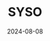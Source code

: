---  
layout: startup_page  
title: "SYSO"  
id: "sysotechnologies.com"  
permalink: "/sysosysotechnologies.com08082024/"  
website: "https://www.sysotechnologies.com/"  
funding_round: "Series B"  
funding_amount: "$14.5M"  
investors: "Kimmeridge, Lacuna Sustainable Investments"  
about: "SYSO is a market operations service provider for renewable and storage assets. They offer solutions to optimize market operations, enabling efficient energy management and helping clients navigate the complexities of the energy market. SYSO manages over 2.5 GWs of assets across various markets."  
markets: "Renewable Energy, Battery Storage, Energy Storage, Other Energy Services, CleanTech, Climate Tech, SaaS, Artificial Intelligence & Machine Learning"  
hq: "Boston, Massachusetts, United States"  
founded_year: "2019"  
linkedin: "https://www.linkedin.com/company/syso-technologies"  
twitter: ""  
instagram: ""  
facebook: ""  
crunchbase: "https://www.crunchbase.com/organization/syso-technologies"  
pitchbook: "https://pitchbook.com/profiles/company/489188-35"  

date_display: "08-Aug-2024"  
date: "2024-08-08"

# SEO Optimization  
meta_title: "SYSO - Series B Funding ($14.5M)"  
meta_description: "SYSO, SYSO is a market operations service provider for renewable and storage assets. They offer solutions to optimize market operations, enabling efficient ..."  
meta_keywords: "SYSO, Renewable Energy, Battery Storage, Energy Storage, Other Energy Services, CleanTech, Climate Tech, SaaS, Artificial Intelligence & Machine Learning, Series B funding"  
canonical_url: "https://startup.projectstartups.com/sysosysotechnologies.com08082024/"  
---